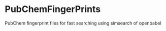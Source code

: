 PubChemFingerPrints
===================

PubChem fingerprint files for fast searching using simsearch of openbabel
